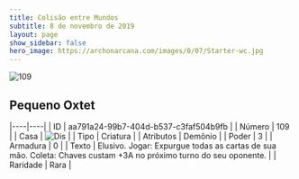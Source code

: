 ```yaml
---
title: Colisão entre Mundos
subtitle: 8 de novembro de 2019
layout: page
show_sidebar: false
hero_image: https://archonarcana.com/images/0/07/Starter-wc.jpg
---
```


![109](https://cdn.keyforgegame.com/media/card_front/pt/452_109_WQ6Q2FF5MV2_pt.png)

## Pequeno Oxtet

|----|----|
| ID | aa791a24-99b7-404d-b537-c3faf504b9fb |
| Número | 109 |
| Casa | ![Dis](https://archonarcana.com/images/thumb/e/e8/Dis.png/22px-Dis.png "Dis") |
| Tipo | Criatura |
| Atributos | Demônio |
| Poder | 3 |
| Armadura | 0 |
| Texto | Elusivo.  Jogar: Expurgue todas as cartas de sua mão. Coleta: Chaves custam +3A no próximo turno do seu oponente. |
| Raridade | Rara |
